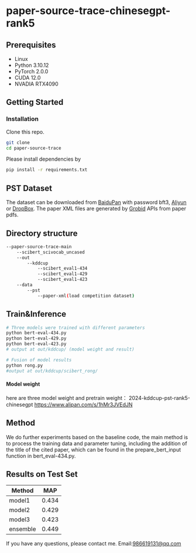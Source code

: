 # paper-source-trace-chinesegpt-rank5

## Prerequisites
- Linux
- Python 3.10.12
- PyTorch 2.0.0
- CUDA 12.0
- NVADIA RTX4090

## Getting Started

### Installation

Clone this repo.

```bash
git clone 
cd paper-source-trace
```

Please install dependencies by

```bash
pip install -r requirements.txt
```

## PST Dataset
The dataset can be downloaded from [BaiduPan](https://pan.baidu.com/s/1I_HZXBx7U0UsRHJL5JJagw?pwd=bft3) with password bft3, [Aliyun](https://open-data-set.oss-cn-beijing.aliyuncs.com/oag-benchmark/kddcup-2024/PST/PST.zip) or [DropBox](https://www.dropbox.com/scl/fi/namx1n55xzqil4zbkd5sv/PST.zip?rlkey=impcbm2acqmqhurv2oj0xxysx&dl=1).
The paper XML files are generated by [Grobid](https://grobid.readthedocs.io/en/latest/Introduction/) APIs from paper pdfs.

## Directory structure
```bash
--paper-source-trace-main
	--scibert_scivocab_uncased
	--out
		--kddcup
			--scibert_eval1-434
			--scibert_eval1-429
			--scibert_eval1-423
	--data
    	--pst
    		--paper-xml(load competition dataset)
```

##  Train&Inference

```bash
# Three models were trained with different parameters
python bert-eval-434.py
python bert-eval-429.py
python bert-eval-423.py
# output at out/kddcup/ (model weight and result)

# Fusion of model results
python rong.py
#output at out/kddcup/scibert_rong/
```

#### Model weight

here are three model weight and pretrain weight： 2024-kddcup-pst-rank5-chinesegpt https://www.alipan.com/s/1hMr3JVEdJN 

## Method

We do further experiments based on the baseline code, the main method is to process the training data and parameter tuning, including the addition of the title of the cited paper, which can be found in the prepare_bert_input function in bert_eval-434.py.

## Results on Test Set

| Method   | MAP   |
| -------- | ----- |
| model1   | 0.434 |
| model2   | 0.429 |
| model3   | 0.423 |
| ensemble | 0.449 |

If you have any questions, please contact me. Email:986619131@qq.com

